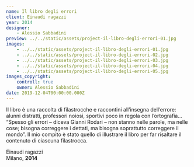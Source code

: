 ```yaml
---
name: Il libro degli errori
client: Einaudi ragazzi
year: 2014
designer:
    - Alessio Sabbadini
preview: ../../static/assets/project-il-libro-degli-errori-01.jpg
images:
    - ../../static/assets/project-il-libro-degli-errori-01.jpg
    - ../../static/assets/project-il-libro-degli-errori-02.jpg
    - ../../static/assets/project-il-libro-degli-errori-03.jpg
    - ../../static/assets/project-il-libro-degli-errori-04.jpg
    - ../../static/assets/project-il-libro-degli-errori-05.jpg
images_copyright:
    controll: true
    owner: Alessio Sabbadini
date: 2019-12-04T00:00:00.000Z
---
```


Il libro è una raccolta di filastrocche e raccontini all’insegna dell’errore: alunni distratti, professori noiosi, sportivi poco in regola con l’ortografia… “Spesso gli errori – diceva Gianni Rodari – non stanno nelle parole, ma nelle cose; bisogna correggere i dettati, ma bisogna soprattutto correggere il mondo”. Il mio compito è stato quello di illustrare il libro per far risaltare il contenuto di ciascuna filastrocca.

Einaudi ragazzi  
Milano, **2014**
